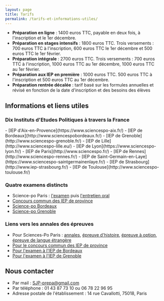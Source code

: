 ```yaml
---
layout: page
title: Tarifs
permalink: /tarifs-et-informations-utiles/
---
```


- **Préparation en ligne** : 1400 euros TTC, payable en deux fois, à l'inscription et le 1er décembre. 
- **Préparation en stages intensifs** : 1800 euros TTC. Trois versements : 700 euros TTC à l'inscription, 600 euros TTC le 1er décembre et 500 euros TTC le 1er février. 
- **Préparation intégrale** : 2700 euros TTC. Trois versements : 700 euros TTC à l'inscription, 1000 euros TTC au 1er décembre, 1000 euros TTC au 1er février. 
- **Préparation aux IEP en première** : 1000 euros TTC. 500 euros TTC à l'inscription et 500 euros TTC au 1er décembre. 
- **Préparation rentrée décalée** : tarif basé sur les formules annuelles et révisé en fonction de la date d'inscription et des besoins des élèves

<h2>Informations et liens utiles</h2>

<h3>Dix Instituts d'Etudes Politiques à travers la France</h3>
- [IEP d'Aix-en-Provence](https://www.sciencespo-aix.fr/)
- [IEP de Bordeaux](http://www.sciencespobordeaux.fr/)
- [IEP de Grenoble](http://www.sciencespo-grenoble.fr/)
- [IEP de Lille](http://www.sciencespo-lille.eu/)
- [IEP de Lyon](https://www.sciencespo-lyon.fr/)
- [IEP de Paris](http://www.sciencespo.fr/)
- [IEP de Rennes](http://www.sciencespo-rennes.fr/)
- [IEP de Saint-Germain-en-Laye](https://www.sciencespo-saintgermainenlaye.fr/)
- [IEP de Strasbourg](http://www.iep-strasbourg.fr/)
- [IEP de Toulouse](http://www.sciencespo-toulouse.fr/)

<h3>Quatre examens distincts</h3>

- Science-po Paris : [l'examen](http://www.sciencespo.fr/admissions/fr/college-examen-procedure) puis [l'entretien oral](http://www.sciencespo.fr/admissions/fr/college-examen-entretien-oral)
- [Concours commun des IEP de province](http://www.reseau-scpo.fr/)
- [Science-po Bordeaux](http://www.sciencespobordeaux.fr/fr/admissions.html)
- [Science-po Grenoble](http://www.sciencespo-grenoble.fr/formations/entrer-a-sciencespo/)

<h3>Liens vers les annales des épreuves</h3>

- Pour Sciences-Po Paris : [annales](http://www.sciencespo.fr/admissions/fr/category/mots-cles/annale), [épreuve d'histoire](http://www.sciencespo.fr/admissions/fr/content/lepreuve-dhistoire), [épreuve à option](http://www.sciencespo.fr/admissions/fr/content/lepreuve-option), [épreuve de langue étrangère](http://www.sciencespo.fr/admissions/fr/content/lepreuve-de-langue-etrangere)
- [Pour le concours commun des IEP de province](http://www.reseau-scpo.fr/-annales-1a-)
- [Pour l'examen à l'IEP de Bordeaux](http://www.sciencespobordeaux.fr/fr/admissions/re-annee-du-cursus-general.html)
- [Pour l'examen à l'IEP de Grenoble](http://www.sciencespo-grenoble.fr/formations/entrer-a-sciencespo/les-annales-des-concours/)

<h2>Nous contacter</h2>

- Par mail : [SJP-prepa@gmail.com](mailto:sjp-prepa@gmail.com)
- Par téléphone : 01 43 87 73 10 ou 06 78 22 96 95
- Adresse postale de l'établissement : 14 rue Cavallotti, 75018, Paris
